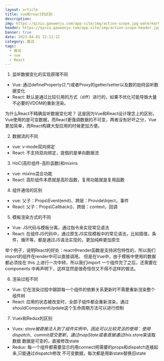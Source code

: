```yaml
---
layout: article
title: vue和react的区别
description: 
img: https://qiniu.gaowenju.com/app-site/img/action-scope.jpg-watermark
header: https://qiniu.gaowenju.com/app-site/img/action-scope-header.jpg-watermark
banner: true
date: 2023-04-01 12:12:12
category: 面试
tags:
  - 面试
  - vue
  - React
---
```



1. 监听数据变化的实现原理不同
- Vue: 通过defineProperty(2.*)或者Proxy的getter/setter以及数的劫持监听数据变化
- React: 默认是通过比较引用的方式（diff）进行的，如果不优化可能导致大量不必要的VDOM的重新渲染。

为什么React不精确监听数据变化呢？
这是因为Vue和React设计理念上的区别，Vue使用的是可变数据，而React更强调数据的不可变，两者没有好坏之分，Vue更加简单，而React构建大型应用的时候更加方便。

2. 数据流的不同
- vue: v-mode双向绑定
- React: 不支持双向绑定，提倡的是单向数据流

3. HoC(高阶组件-高阶函数)和mixins
- vue: mixins混合功能
- React: 高阶组件本质就是高阶函数，复用功能就是复用函数

4. 组件通信的区别
- vue: 父子：Props\Event(emit)、跨层：Provide\Inject，事件
- React: 父子：Props\Callback()、跨层：context，回调

5. 模板渲染方式的不同
- Vue: JS代码与模板分离，通过指令来实现常见语法
- React: 在组件JS代码中，通过原生JS实现模板中的常见语法，比如插值，条件，循环等，都是通过JS语法实现的，更加纯粹更加原生

举个例子，说明React的好处：react中render函数是支持闭包特性的，所以我们import的组件在render中可以直接调用。
但是在Vue中，由于模板中使用的数据都必须挂在 this 上进行一次中转，所以我们import 一个组件完了之后，还需要在 components 中再声明下，这样显然是很奇怪但又不得不这样的做法。


6. 渲染过程不同
- Vue: 它在渲染过程中跟踪每一个组件的依赖关系更新时不需要重新渲染整个组件树
- React: 应用的状态被改变时，全部子组件都会重新渲染，通过shouldComponentUpdate这个生命周期方法可以进行控制

7. Vuex和Redux的区别
- Vuex: $store被直接注入到了组件实例中，因此可以比较灵活的使用：使用dispatch、commit提交更新，通过mapState或者直接通过this.$store来读取数据
		数据是可变的，直接修改state
- Redux: 每一个组件都需要显示的用connect把需要的props和dispatch连接起来,只能通过dispatch修改
		不可变数据，每次都是用新state替换旧state

